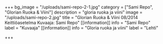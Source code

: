 +++
bg_image = "/uploads/sami-repo-2-1.jpg"
category = ["Sami Repo", "Glorian Ruoka & Viini"]
description = "gloria ruoka ja viini"
image = "/uploads/sami-repo-2.jpg"
title = "Glorian Ruoka & Viini 08/2014 Keittiöasetelma Kuvaaja: Sami Repo"
[[information]]
info = "Sami Repo"
label = "Kuvaaja"
[[information]]
info = "Gloria ruoka ja viini"
label = "Lehti"

+++
